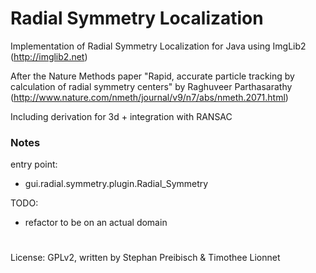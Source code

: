 # Radial Symmetry Localization
Implementation of Radial Symmetry Localization for Java using ImgLib2 (http://imglib2.net)

After the Nature Methods paper "Rapid, accurate particle tracking by calculation of radial symmetry centers" by Raghuveer Parthasarathy (http://www.nature.com/nmeth/journal/v9/n7/abs/nmeth.2071.html)

Including derivation for 3d + integration with RANSAC

### Notes

entry point: 
- gui.radial.symmetry.plugin.Radial_Symmetry

TODO:
- refactor to be on an actual domain

#

License: GPLv2, written by Stephan Preibisch & Timothee Lionnet
